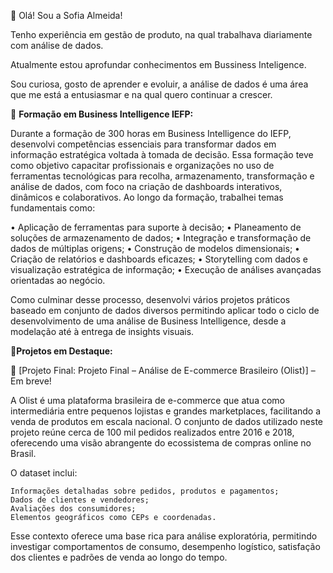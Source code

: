 
 👋 Olá! Sou a Sofia Almeida! 
 
Tenho experiência em gestão de produto, na qual trabalhava diariamente com análise de dados.

Atualmente estou aprofundar conhecimentos em Bussiness Inteligence.

Sou curiosa, gosto de aprender e evoluir, a análise de dados é uma área que me está a entusiasmar e na qual quero continuar a crescer.

🔹 **Formação em Business Intelligence IEFP:**

Durante a formação de 300 horas em Business Intelligence do IEFP, desenvolvi competências essenciais para transformar dados em informação estratégica voltada à tomada de decisão. Essa formação teve como objetivo capacitar profissionais e organizações no uso de ferramentas tecnológicas para recolha, armazenamento, transformação e análise de dados, com foco na criação de dashboards interativos, dinâmicos e colaborativos.
Ao longo da formação, trabalhei temas fundamentais como:

•	Aplicação de ferramentas para suporte à decisão;
•	Planeamento de soluções de armazenamento de dados;
•	Integração e transformação de dados de múltiplas origens;
•	Construção de modelos dimensionais;
•	Criação de relatórios e dashboards eficazes;
•	Storytelling com dados e visualização estratégica de informação;
•	Execução de análises avançadas orientadas ao negócio.

Como culminar desse processo, desenvolvi vários projetos práticos baseado em conjunto de dados diversos permitindo aplicar todo o ciclo de desenvolvimento de uma análise de Business Intelligence, desde a modelação até à entrega de insights visuais.


🔹**Projetos em Destaque:**

📌 [Projeto Final: Projeto Final – Análise de E-commerce Brasileiro (Olist)]   – Em breve!  

A Olist é uma plataforma brasileira de e-commerce que atua como intermediária entre pequenos lojistas e grandes marketplaces, facilitando a venda de produtos em escala nacional. O conjunto de dados utilizado neste projeto reúne cerca de 100 mil pedidos realizados entre 2016 e 2018, oferecendo uma visão abrangente do ecossistema de compras online no Brasil.

O dataset inclui:

    Informações detalhadas sobre pedidos, produtos e pagamentos;
    Dados de clientes e vendedores;
    Avaliações dos consumidores;
    Elementos geográficos como CEPs e coordenadas.

Esse contexto oferece uma base rica para análise exploratória, permitindo investigar comportamentos de consumo, desempenho logístico, satisfação dos clientes e padrões de venda ao longo do tempo.
